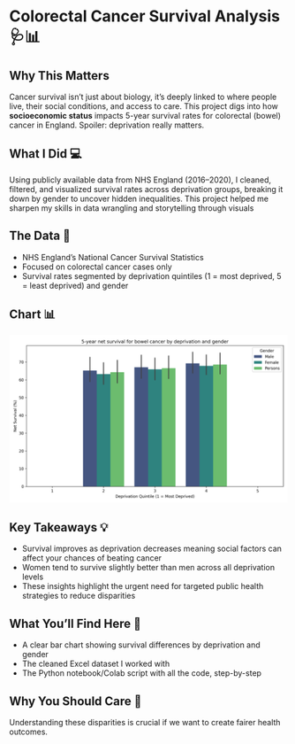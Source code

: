 # Colorectal Cancer Survival Analysis 🩺📊

## Why This Matters  
Cancer survival isn’t just about biology, it’s deeply linked to where people live, their social conditions, and access to care. This project digs into how **socioeconomic status** impacts 5-year survival rates for colorectal (bowel) cancer in England. Spoiler: deprivation really matters.

## What I Did 💻  
Using publicly available data from NHS England (2016–2020), I cleaned, filtered, and visualized survival rates across deprivation groups, breaking it down by gender to uncover hidden inequalities. This project helped me sharpen my skills in data wrangling and storytelling through visuals

## The Data 📂  
- NHS England’s National Cancer Survival Statistics 
- Focused on colorectal cancer cases only
- Survival rates segmented by deprivation quintiles (1 = most deprived, 5 = least deprived) and gender

## Chart 📊 
![5-year net survival for bowel cancer by deprivation and gender](bowel_cancer_deprivation_chart.png)

## Key Takeaways 💡  
- Survival improves as deprivation decreases meaning social factors can affect your chances of beating cancer
- Women tend to survive slightly better than men across all deprivation levels  
- These insights highlight the urgent need for targeted public health strategies to reduce disparities

## What You’ll Find Here 📁  
- A clear bar chart showing survival differences by deprivation and gender 
- The cleaned Excel dataset I worked with 
- The Python notebook/Colab script with all the code, step-by-step 

## Why You Should Care 💬  
Understanding these disparities is crucial if we want to create fairer health outcomes.
